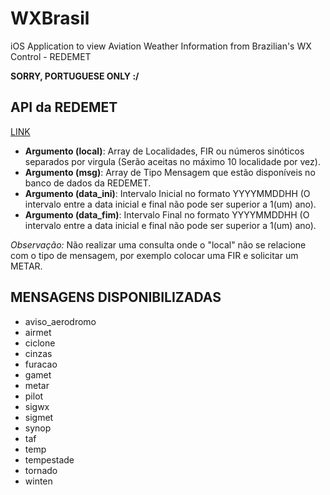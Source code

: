 WXBrasil
========

iOS Application to view Aviation Weather Information from Brazilian's WX Control - REDEMET

**SORRY, PORTUGUESE ONLY :/**

API da REDEMET
--------------
[LINK][1]

 - **Argumento (local)**: Array de
   Localidades, FIR ou números sinóticos
   separados por virgula (Serão aceitas
   no máximo 10 localidade por vez).
 - **Argumento (msg)**: Array de Tipo
   Mensagem que estão disponíveis no
   banco de dados da REDEMET.
 - **Argumento (data_ini)**: Intervalo
   Inicial no formato YYYYMMDDHH (O
   intervalo entre a data inicial e
   final não pode ser superior a 1(um)
   ano).
 - **Argumento (data_fim)**: Intervalo Final
   no formato YYYYMMDDHH (O intervalo
   entre a data inicial e final não pode
   ser superior a 1(um) ano).

*Observação:* Não realizar uma consulta onde o "local" não se relacione com o tipo de mensagem, por exemplo colocar uma FIR e solicitar um METAR.

MENSAGENS DISPONIBILIZADAS
--------------------------
 - aviso_aerodromo
 - airmet 
 - ciclone
 - cinzas
 - furacao
 - gamet
 - metar
 - pilot
 - sigwx     
 - sigmet   
 - synop 
 - taf
 - temp
 - tempestade
 - tornado
 - winten
             

  [1]: www.redemet.aer.mil.br/aux/consulta_msg_aut.php "www.redemet.aer.mil.br/aux/consulta_msg_aut.php"